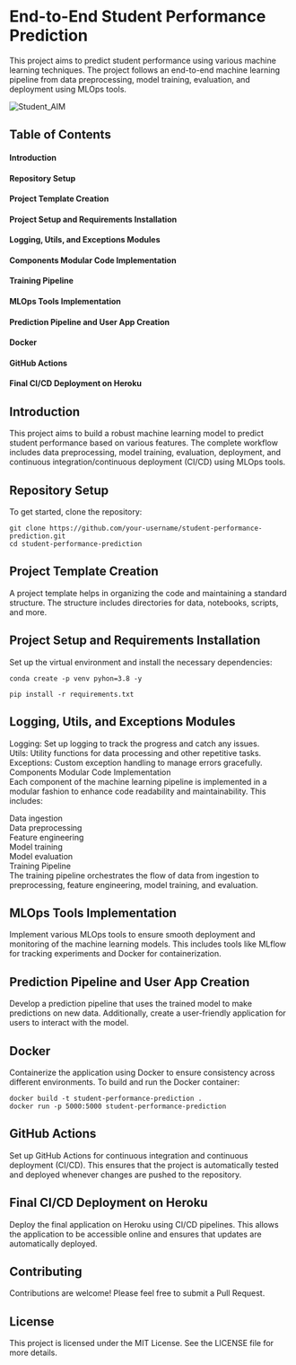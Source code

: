 # End-to-End Student Performance Prediction
This project aims to predict student performance using various machine learning techniques. The project follows an end-to-end machine learning pipeline from data preprocessing, model training, evaluation, and deployment using MLOps tools.

![Student_AIM](https://github.com/ganeshmore99/mlproject/assets/85934803/471d16c0-d6c5-49d8-8f68-666bdfe71e94)

## Table of Contents
#### Introduction
#### Repository Setup
#### Project Template Creation
#### Project Setup and Requirements Installation
#### Logging, Utils, and Exceptions Modules
#### Components Modular Code Implementation
#### Training Pipeline
#### MLOps Tools Implementation
#### Prediction Pipeline and User App Creation
#### Docker
#### GitHub Actions
#### Final CI/CD Deployment on Heroku

## Introduction
This project aims to build a robust machine learning model to predict student performance based on various features. The complete workflow includes data preprocessing, model training, evaluation, deployment, and continuous integration/continuous deployment (CI/CD) using MLOps tools.

## Repository Setup
To get started, clone the repository:
```
git clone https://github.com/your-username/student-performance-prediction.git
cd student-performance-prediction
```

## Project Template Creation
A project template helps in organizing the code and maintaining a standard structure. The structure includes directories for data, notebooks, scripts, and more.

## Project Setup and Requirements Installation
Set up the virtual environment and install the necessary dependencies:

```
conda create -p venv pyhon=3.8 -y
```
```
pip install -r requirements.txt
```

## Logging, Utils, and Exceptions Modules
Logging: Set up logging to track the progress and catch any issues.<br />
Utils: Utility functions for data processing and other repetitive tasks.<br />
Exceptions: Custom exception handling to manage errors gracefully.<br />
Components Modular Code Implementation<br />
Each component of the machine learning pipeline is implemented in a modular fashion to enhance code readability and maintainability. This includes:

Data ingestion<br />
Data preprocessing<br />
Feature engineering<br />
Model training<br />
Model evaluation<br />
Training Pipeline<br />
The training pipeline orchestrates the flow of data from ingestion to preprocessing, feature engineering, model training, and evaluation.

## MLOps Tools Implementation
Implement various MLOps tools to ensure smooth deployment and monitoring of the machine learning models. This includes tools like MLflow for tracking experiments and Docker for containerization.

## Prediction Pipeline and User App Creation
Develop a prediction pipeline that uses the trained model to make predictions on new data. Additionally, create a user-friendly application for users to interact with the model.

## Docker
Containerize the application using Docker to ensure consistency across different environments. To build and run the Docker container:

```
docker build -t student-performance-prediction .
docker run -p 5000:5000 student-performance-prediction
```
## GitHub Actions
Set up GitHub Actions for continuous integration and continuous deployment (CI/CD). This ensures that the project is automatically tested and deployed whenever changes are pushed to the repository.

## Final CI/CD Deployment on Heroku
Deploy the final application on Heroku using CI/CD pipelines. This allows the application to be accessible online and ensures that updates are automatically deployed.

## Contributing
Contributions are welcome! Please feel free to submit a Pull Request.

## License
This project is licensed under the MIT License. See the LICENSE file for more details.

